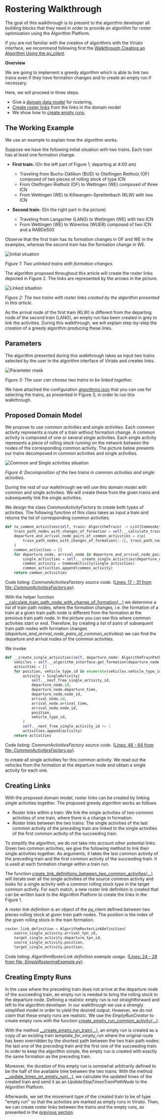 # Rostering Walkthrough

The goal of this walkthrough is to present to the algorithm developer all building blocks that they need in order to provide an algorithm for roster optimisation using the Algorithm Platform. 

If you are not familiar with the creation of algorithms with the Viriato interface, we recommend following first the
[Walkthrough Creating an Algorithm Using the py_client](../../py_client_usage/dist/py_client_usage.md).

**Overview**

We are going to implement a greedy algorithm which is able to link two trains even if they have formation changes and to create an empty run if necessary.

Here, we will proceed in three steps.
* Give a [domain data model](#proposed-domain-model) for rostering,
* [Create roster links](#creating-links) from the links in the domain model
* We show how to [create empty runs](#creating-empty-runs).


## The Working Example

We use an example to explain how the algorithm works. 
 
Suppose we have the following initial situation with two trains. Each train has at least one formation change.
* **First train:** (On the left part of Figure 1, departing at 4:00 am)
    - Traveling from Buchs-Dällikon (BUD) to Otelfingen Rietholz (OF) composed of two pieces of rolling stock of type ICN
    - From Otelfingen Rietholz (OF) to Wettingen (WE) composed of three ICN
    - From Wettingen (WE) to Killwangen-Spreitenbach (KLW) with two ICN

* **Second train:** (On the right part in the picture)
    - Traveling from Langacher (LANG) to Wettingen (WE) with two ICN
    - From Wettingen (WE) to Würenlos (WUER) composed of two ICN and a RABDe500
    
Observe that the first train has its formation changes in OF and WE in the examples, whereas the second train has the formation change in WE.

![Initial situation](../images/before_links.PNG)

_Figure 1: Two unlinked trains with formation changes._

The algorithm proposed throughout this article will create the roster links depicted in Figure 2. The links are represented by the arrows in the picture.

![Linked situation](../images/after_links.PNG)

_Figure 2: The two trains with roster links created by the algorithm presented in this article._

As the arrival node of the first train (KLW) is different from the departing node of the second train (LANG), an empty run has been created in grey to link the activities.
During this walkthrough, we will explain step-by-step the creation of a greedy algorithm producing these links.

## Parameters
The algorithm presented during this walkthrough takes as input two trains selected by the user in the algorithm interface of Viriato and creates links. 

![Parameter mask](../images/parameter_mask.PNG)

_Figure 3: The user can choose two trains to be linked together._

We have attached the configuration [algorithms.json](../config/algorithms.json) that you can use for selecting 
the trains, as presented in Figure 3, in order to run this walkthrough. 

## Proposed Domain Model

We propose to use _common activities_ and _single activities_. Each common activity represents a route of a train without formation change. A common activity is composed of one or several single activities. Each single activity represents 
a piece of rolling stock running on the network between the nodes of the corresponding common activity. The picture below presents our trains decomposed in common activities and single activities. 

![Common and Single activities situation](../images/common_and_single_actvities.PNG)

_Figure 4: Decomposition of the two trains in common activities and single activities._

During the rest of our walkthrough we will use this domain model with common and single activities. We will create these from the given trains and subsequently link the single activities.

We design the class _CommonActivityFactory_ to create both types of activities. The following function of this class takes as input a train and returns the list of corresponding common activities.

```python
def to_common_activities(self, train: AlgorithmTrain) -> List[CommonActivity]:
    train_path_nodes_with_changes_of_formation = self.__calculate_train_path_node_with_change_of_formation(train)
    departure_and_arrival_node_pairs_of_common_activities = zip(
        train_path_nodes_with_changes_of_formation[:-1], train_path_nodes_with_changes_of_formation[1:]
    )
    common_activities = []
    for departure_node, arrival_node in departure_and_arrival_node_pairs_of_common_activities:
        single_activities = self.__create_single_activities(departure_node, arrival_node)
        common_activity = CommonActivity(single_activities)
        common_activities.append(common_activity)
    return common_activities

```
Code listing: _CommonActivitiesFactory source code_. ([Lines: 17 - 31 from file: _CommonActivitiesFactory.py_](../../../walkthroughs/rostering/py/CommonActivitiesFactory.py#L17-L31)).


With the helper function [__calculate_train_path_node_with_change_of_formation(...)](../../../walkthroughs/rostering/py/CommonActivitiesFactory.py#L33) we determine a list of train path nodes, where the formation changes, i.e. the formation of a train at a given train path node is different from the formation at the previous train path node. 
In the picture you can see this where common activities start or end. Therefore, by creating a list of pairs of subsequent train path nodes with formation changes (_departure_and_arrival_node_pairs_of_common_activities_) we can find the departure and arrival nodes of the common activities.

We invoke

```python
def __create_single_activities(self, departure_node: AlgorithmTrainPathNode, arrival_node: AlgorithmTrainPathNode) -> List[SingleActivity]:
    vehicles = self.__algorithm_interface.get_formation(departure_node.formation_id)
    activities = []
    for position, vehicle_type_id in enumerate(vehicles.vehicle_type_ids):
        activity = SingleActivity(
            self.__next_free_single_activity_id,
            departure_node.id,
            departure_node.departure_time,
            departure_node.node_id,
            arrival_node.id,
            arrival_node.arrival_time,
            arrival_node.node_id,
            position,
            vehicle_type_id,
        )
        self.__next_free_single_activity_id += 1
        activities.append(activity)
    return activities

```
Code listing: _CommonActivitiesFactory source code_. ([Lines: 46 - 64 from file: _CommonActivitiesFactory.py_](../../../walkthroughs/rostering/py/CommonActivitiesFactory.py#L46-L64)).

to create all single activities for this common activity. We read out the vehicles from the formation at the departure node and obtain a single activity for each one.

## Creating Links

With the proposed domain model, roster links can be created by linking single activities together. The proposed greedy algorithm works as follows.

* Roster links within a train: We link the single activities of two common activities of one train, where there is a change in formation.
* Roster links between the two trains: The single activities of the last common activity of the preceding train are linked to the single activities of the first common activity of the succeeding train.

To simplify the algorithm, we do not take into account other potential links. Given two common activities, 
we give the following method to link their single activities together. As arguments, it takes the last common activity of 
the preceding train and the first common activity of the succeeding train. It is used at each formation change within a 
train run.

The function [create_link_definitions_between_two_common_activities(...)](../../../walkthroughs/rostering/py/SimpleRosteringExample.py#L15) will iterate over all the single activities of the source common activity and looks for a single activity with a common rolling stock type in the target common 
activity. For each match, a new roster link definition is created that can be written back to the Algorithm Platform to create the links in the Figure 1. 

A _roster link definition_ is an object of the py_client defined between two pieces rolling stock at given train path nodes. The position is the index of the given rolling stock in the train formation. 

```python
roster_link_definition = AlgorithmRosterLinkDefinition(
    source_single_activity.arrival_tpn_id,
    target_single_activity.departure_tpn_id,
    source_single_activity.position,
    target_single_activity.position,

```
Code listing: _AlgorithmRosterLink definition example usage_. ([Lines: 24 - 28 from file: _SimpleRosteringExample.py_](../../../walkthroughs/rostering/py/SimpleRosteringExample.py#L24-L28)).


## Creating Empty Runs

In the case where the preceding train does not arrive at the departure node of the succeeding train, an empty run is needed to bring the rolling stock to the departure node. Defining a realistic empty run is not straightforward and left to the algorithm developer. 
In our walkthrough we use a strongly simplified model in order to yield the desired output. However, we do not claim that these empty runs are realistic. We use the _EmptyRunCreator_ to create empty runs with the function [create_empty_run_common_activity(...)](../../../walkthroughs/rostering/py/EmptyRunCreator.py#L28).

With the method [__create_empty_run_train(...)](../../../walkthroughs/rostering/py/EmptyRunCreator.py#L40), an empty run is created as a copy of an existing train _template_for_empty_run_ where the original route has been overridden by the shortest path between the two train path nodes: the last one of the preceding train and the first one of the succeeding train.
In order to keep the algorithm simple, the empty run is created with exactly the same formation as the preceding train.

Moreover, the duration of this empty run is somewhat arbitrarily defined to be the half of the available time between the two trains. With the method [__update_times_on_empty_run(...)](../../../walkthroughs/rostering/py/EmptyRunCreator.py#L62), we calculate the updated times of the created train and send it as an _UpdateStopTimesTrainPathNode_ to the Algorithm Platform.


Afterwards, we set the movement type of the created train to be of type "empty run" so that the activities are marked as empty runs in Viriato. Then, we can create roster links between the trains and the empty runs, as presented in the [previous section](#creating-links).